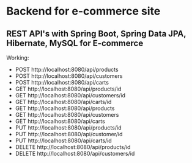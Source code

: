 # Backend for e-commerce site
## REST API's with Spring Boot, Spring Data JPA, Hibernate, MySQL for E-commerce
Working: 
- POST http://localhost:8080/api/products
- POST http://localhost:8080/api/customers
- POST http://localhost:8080/api/carts
- GET http://localhost:8080/api/products/id
- GET http://localhost:8080/api/customers/id
- GET http://localhost:8080/api/carts/id
- GET http://localhost:8080/api/products
- GET http://localhost:8080/api/customers
- GET http://localhost:8080/api/carts
- PUT http://localhost:8080/api/products/id
- PUT http://localhost:8080/api/customer/id
- PUT http://localhost:8080/api/carts/id
- DELETE http://localhost:8080/api/products/id
- DELETE http://localhost:8080/api/customers/id

